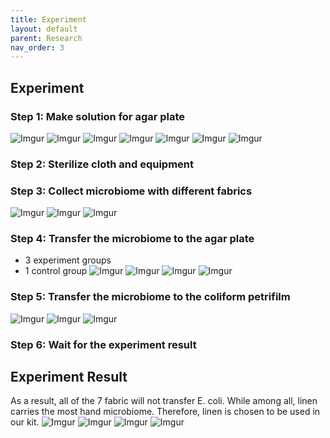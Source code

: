 ```yaml
---
title: Experiment
layout: default
parent: Research
nav_order: 3
---
```


## Experiment
### Step 1: Make solution for agar plate
![Imgur](https://i.imgur.com/kV1FpcV.jpg)
![Imgur](https://i.imgur.com/B4Om5xB.jpg)
![Imgur](https://i.imgur.com/mm4RFv9.jpg)
![Imgur](https://i.imgur.com/vQ6CcrO.jpg)
![Imgur](https://i.imgur.com/5l0blWz.jpg)
![Imgur](https://i.imgur.com/L5IL25H.jpg)
![Imgur](https://i.imgur.com/UY8BAgr.jpg)

### Step 2: Sterilize cloth and equipment

### Step 3: Collect microbiome with different fabrics
![Imgur](https://imgur.com/a/osyHt2M)
![Imgur](https://imgur.com/a/SaFqyZ4)
![Imgur](https://imgur.com/a/lgnFG9O)

### Step 4: Transfer the microbiome to the agar plate
- 3 experiment groups
- 1 control group
![Imgur](https://imgur.com/a/OmCk6an)
![Imgur](https://imgur.com/a/1OFKJnw)
![Imgur](https://imgur.com/a/mNMNWKR)
![Imgur](https://imgur.com/a/7jMcsBS)

### Step 5: Transfer the microbiome to the coliform petrifilm
![Imgur](https://imgur.com/a/RBsf9Te)
![Imgur](https://imgur.com/a/OAAdSD2)
![Imgur](https://imgur.com/a/3w3dh6E)

### Step 6: Wait for the experiment result

## Experiment Result
As a result, all of the 7 fabric will not transfer E. coli. While among all, linen carries the most hand microbiome. Therefore, linen is chosen to be used in our kit.
![Imgur](https://i.imgur.com/Bqw6Juf.jpg)
![Imgur](https://i.imgur.com/Gcttan9.jpg)
![Imgur](https://i.imgur.com/qnY7jHp.jpg)
![Imgur](https://i.imgur.com/XytCBqn.jpg)
